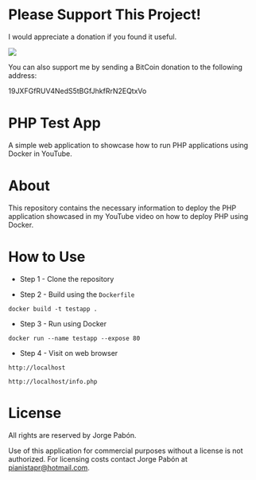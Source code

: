 # Please Support This Project!

I would appreciate a donation if you found it useful.

[![](https://www.paypalobjects.com/en_US/i/btn/btn_donateCC_LG.gif)](https://www.paypal.com/cgi-bin/webscr?cmd=_donations&business=53CD2WNX3698E&lc=US&item_name=PREngineer&item_number=PHP%2dTest%2dApp&currency_code=USD&bn=PP%2dDonationsBF%3abtn_donateCC_LG%2egif%3aNonHosted)

You can also support me by sending a BitCoin donation to the following address:

19JXFGfRUV4NedS5tBGfJhkfRrN2EQtxVo

# PHP Test App

A simple web application to showcase how to run PHP applications using Docker in YouTube.

# About

This repository contains the necessary information to deploy the PHP application showcased in my YouTube video on how to deploy PHP using Docker.

# How to Use

  * Step 1 - Clone the repository

  * Step 2 - Build using the `Dockerfile`

  ```
  docker build -t testapp .
  ```

  * Step 3 - Run using Docker

  ```
  docker run --name testapp --expose 80
  ```

  * Step 4 - Visit on web browser

  ```
  http://localhost
  ```
  ```
  http://localhost/info.php
  ```

# License

All rights are reserved by Jorge Pabón.

Use of this application for commercial purposes without a license is not authorized.
For licensing costs contact Jorge Pabón at pianistapr@hotmail.com.
